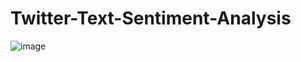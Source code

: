 # Twitter-Text-Sentiment-Analysis

![image](https://user-images.githubusercontent.com/83595522/144756915-6cdbac32-018f-4721-84f2-e7dab4cbe0fb.png)


